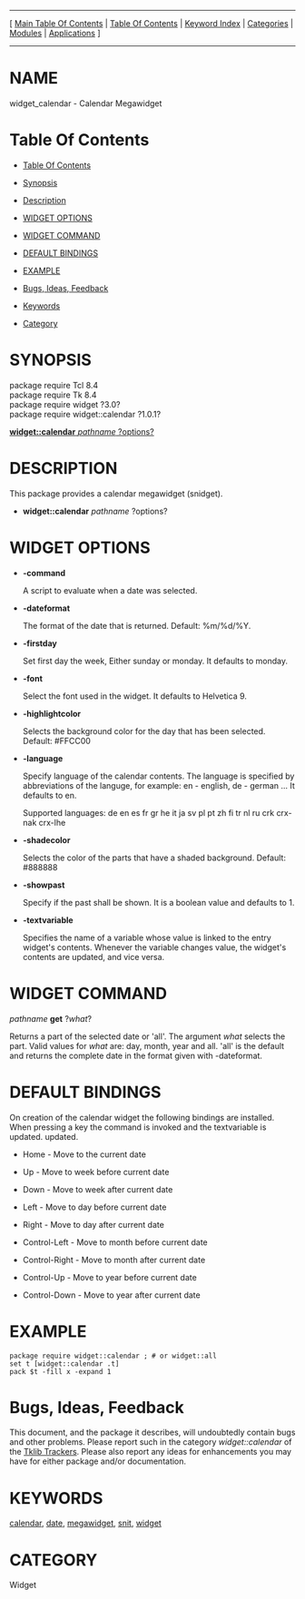 
[//000000001]: # (widget\_calendar \- Various megawidgets)
[//000000002]: # (Generated from file 'widget\_calendar\.man' by tcllib/doctools with format 'markdown')
[//000000003]: # (widget\_calendar\(n\) 1\.0\.1 tklib "Various megawidgets")

<hr> [ <a href="../../../../toc.md">Main Table Of Contents</a> &#124; <a
href="../../../toc.md">Table Of Contents</a> &#124; <a
href="../../../../index.md">Keyword Index</a> &#124; <a
href="../../../../toc0.md">Categories</a> &#124; <a
href="../../../../toc1.md">Modules</a> &#124; <a
href="../../../../toc2.md">Applications</a> ] <hr>

# NAME

widget\_calendar \- Calendar Megawidget

# <a name='toc'></a>Table Of Contents

  - [Table Of Contents](#toc)

  - [Synopsis](#synopsis)

  - [Description](#section1)

  - [WIDGET OPTIONS](#section2)

  - [WIDGET COMMAND](#section3)

  - [DEFAULT BINDINGS](#section4)

  - [EXAMPLE](#section5)

  - [Bugs, Ideas, Feedback](#section6)

  - [Keywords](#keywords)

  - [Category](#category)

# <a name='synopsis'></a>SYNOPSIS

package require Tcl 8\.4  
package require Tk 8\.4  
package require widget ?3\.0?  
package require widget::calendar ?1\.0\.1?  

[__widget::calendar__ *pathname* ?options?](#1)  

# <a name='description'></a>DESCRIPTION

This package provides a calendar megawidget \(snidget\)\.

  - <a name='1'></a>__widget::calendar__ *pathname* ?options?

# <a name='section2'></a>WIDGET OPTIONS

  - __\-command__

    A script to evaluate when a date was selected\.

  - __\-dateformat__

    The format of the date that is returned\. Default: %m/%d/%Y\.

  - __\-firstday__

    Set first day the week, Either sunday or monday\. It defaults to monday\.

  - __\-font__

    Select the font used in the widget\. It defaults to Helvetica 9\.

  - __\-highlightcolor__

    Selects the background color for the day that has been selected\. Default:
    \#FFCC00

  - __\-language__

    Specify language of the calendar contents\. The language is specified by
    abbreviations of the languge, for example: en \- english, de \- german \.\.\. It
    defaults to en\.

    Supported languages: de en es fr gr he it ja sv pl pt zh fi tr nl ru crk
    crx\-nak crx\-lhe

  - __\-shadecolor__

    Selects the color of the parts that have a shaded background\. Default:
    \#888888

  - __\-showpast__

    Specify if the past shall be shown\. It is a boolean value and defaults to 1\.

  - __\-textvariable__

    Specifies the name of a variable whose value is linked to the entry widget's
    contents\. Whenever the variable changes value, the widget's contents are
    updated, and vice versa\.

# <a name='section3'></a>WIDGET COMMAND

*pathname* __get__ ?*what*?

Returns a part of the selected date or 'all'\. The argument *what* selects the
part\. Valid values for *what* are: day, month, year and all\. 'all' is the
default and returns the complete date in the format given with \-dateformat\.

# <a name='section4'></a>DEFAULT BINDINGS

On creation of the calendar widget the following bindings are installed\. When
pressing a key the command is invoked and the textvariable is updated\. updated\.

  - Home \- Move to the current date

  - Up \- Move to week before current date

  - Down \- Move to week after current date

  - Left \- Move to day before current date

  - Right \- Move to day after current date

  - Control\-Left \- Move to month before current date

  - Control\-Right \- Move to month after current date

  - Control\-Up \- Move to year before current date

  - Control\-Down \- Move to year after current date

# <a name='section5'></a>EXAMPLE

    package require widget::calendar ; # or widget::all
    set t [widget::calendar .t]
    pack $t -fill x -expand 1

# <a name='section6'></a>Bugs, Ideas, Feedback

This document, and the package it describes, will undoubtedly contain bugs and
other problems\. Please report such in the category *widget::calendar* of the
[Tklib Trackers](http://core\.tcl\.tk/tklib/reportlist)\. Please also report
any ideas for enhancements you may have for either package and/or documentation\.

# <a name='keywords'></a>KEYWORDS

[calendar](\.\./\.\./\.\./\.\./index\.md\#calendar),
[date](\.\./\.\./\.\./\.\./index\.md\#date),
[megawidget](\.\./\.\./\.\./\.\./index\.md\#megawidget),
[snit](\.\./\.\./\.\./\.\./index\.md\#snit), [widget](\.\./\.\./\.\./\.\./index\.md\#widget)

# <a name='category'></a>CATEGORY

Widget
